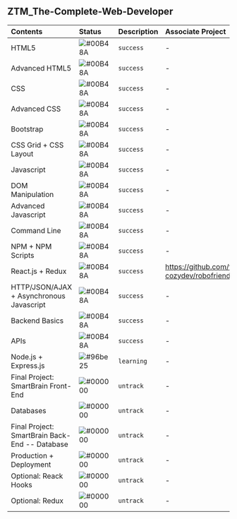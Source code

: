 ## ZTM_The-Complete-Web-Developer

| **Contents** | **Status** | **Description** | **Associate Project** |
| :----------- | :--------- | :-------------- | :-------------------- |
| HTML5 | ![#00B48A](https://via.placeholder.com/10/00B48A?text=+) | `success`| - |
| Advanced HTML5 | ![#00B48A](https://via.placeholder.com/10/00B48A?text=+) | `success`| - |
| CSS | ![#00B48A](https://via.placeholder.com/10/00B48A?text=+) | `success`| - |
| Advanced CSS | ![#00B48A](https://via.placeholder.com/10/00B48A?text=+) | `success`| - |
| Bootstrap | ![#00B48A](https://via.placeholder.com/10/00B48A?text=+) | `success`| - |
| CSS Grid + CSS Layout | ![#00B48A](https://via.placeholder.com/10/00B48A?text=+) | `success`| - |
| Javascript | ![#00B48A](https://via.placeholder.com/10/00B48A?text=+) | `success`| - |
| DOM Manipulation | ![#00B48A](https://via.placeholder.com/10/00B48A?text=+) | `success`| - |
| Advanced Javascript | ![#00B48A](https://via.placeholder.com/10/00B48A?text=+) | `success`| - |
| Command Line | ![#00B48A](https://via.placeholder.com/10/00B48A?text=+) | `success`| - |
| NPM + NPM Scripts | ![#00B48A](https://via.placeholder.com/10/00B48A?text=+) | `success`| - |
| React.js + Redux | ![#00B48A](https://via.placeholder.com/10/00B48A?text=+) | `success`| https://github.com/fi4n-cozydev/robofriends |
| HTTP/JSON/AJAX + Asynchronous Javascript | ![#00B48A](https://via.placeholder.com/10/00B48A?text=+) | `success`| - |
| Backend Basics | ![#00B48A](https://via.placeholder.com/10/00B48A?text=+) | `success`| - |
| APIs | ![#00B48A](https://via.placeholder.com/10/00B48A?text=+) | `success`| - |
| Node.js + Express.js | ![#96be25](https://via.placeholder.com/10/#96be25?text=+) | `learning`| - |
| Final Project: SmartBrain Front-End| ![#000000](https://via.placeholder.com/10/000000?text=+) | `untrack`| - |
| Databases | ![#000000](https://via.placeholder.com/10/000000?text=+) | `untrack`| - |
| Final Project: SmartBrain Back-End -- Database| ![#000000](https://via.placeholder.com/10/000000?text=+) | `untrack`| - |
| Production + Deployment| ![#000000](https://via.placeholder.com/10/000000?text=+) | `untrack`| - |
| Optional: Reack Hooks| ![#000000](https://via.placeholder.com/10/000000?text=+) | `untrack`| - |
| Optional: Redux| ![#000000](https://via.placeholder.com/10/000000?text=+) | `untrack`| - |
